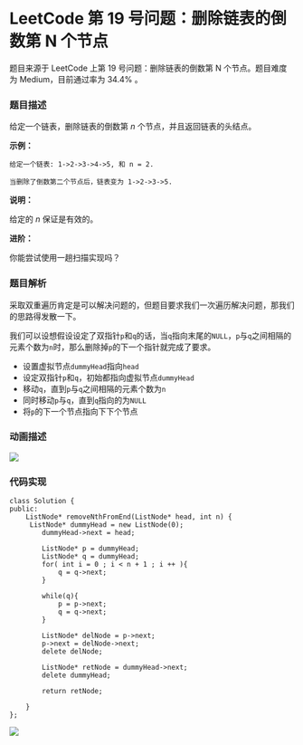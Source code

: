 # LeetCode 第 19 号问题：删除链表的倒数第 N 个节点


>


题目来源于 LeetCode 上第 19 号问题：删除链表的倒数第 N 个节点。题目难度为 Medium，目前通过率为 34.4% 。

### 题目描述

给定一个链表，删除链表的倒数第 *n* 个节点，并且返回链表的头结点。

**示例：**

```
给定一个链表: 1->2->3->4->5, 和 n = 2.

当删除了倒数第二个节点后，链表变为 1->2->3->5.
```

**说明：**

给定的 *n* 保证是有效的。

**进阶：**

你能尝试使用一趟扫描实现吗？

### 题目解析

采取双重遍历肯定是可以解决问题的，但题目要求我们一次遍历解决问题，那我们的思路得发散一下。

我们可以设想假设设定了双指针`p`和`q`的话，当`q`指向末尾的`NULL`，`p`与`q`之间相隔的元素个数为`n`时，那么删除掉`p`的下一个指针就完成了要求。

- 设置虚拟节点`dummyHead`指向`head`
- 设定双指针`p`和`q`，初始都指向虚拟节点`dummyHead`
- 移动`q`，直到`p`与`q`之间相隔的元素个数为`n`
- 同时移动`p`与`q`，直到`q`指向的为`NULL`
- 将`p`的下一个节点指向下下个节点

### 动画描述

![](https://bucket-1257126549.cos.ap-guangzhou.myqcloud.com/20181106162853.gif)

### 代码实现

```
class Solution {
public:
    ListNode* removeNthFromEnd(ListNode* head, int n) {
     ListNode* dummyHead = new ListNode(0);
        dummyHead->next = head;

        ListNode* p = dummyHead;
        ListNode* q = dummyHead;
        for( int i = 0 ; i < n + 1 ; i ++ ){
            q = q->next;
        }

        while(q){
            p = p->next;
            q = q->next;
        }

        ListNode* delNode = p->next;
        p->next = delNode->next;
        delete delNode;

        ListNode* retNode = dummyHead->next;
        delete dummyHead;

        return retNode;
        
    }
};
```

![](https://bucket-1257126549.cos.ap-guangzhou.myqcloud.com/blog/fz0rq.png)